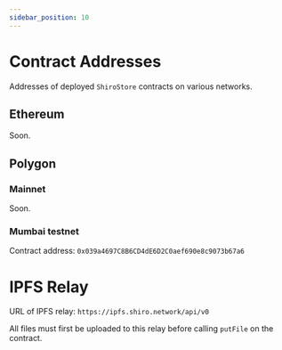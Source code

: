```yaml
---
sidebar_position: 10
---
```


# Contract Addresses

Addresses of deployed `ShiroStore` contracts on various networks.

## Ethereum

Soon.

## Polygon

### Mainnet

Soon.

### Mumbai testnet

Contract address: `0x039a4697C8B6CD4dE6D2C0aef690e8c9073b67a6`

# IPFS Relay

URL of IPFS relay: `https://ipfs.shiro.network/api/v0`

All files must first be uploaded to this relay before calling `putFile` on the contract.

